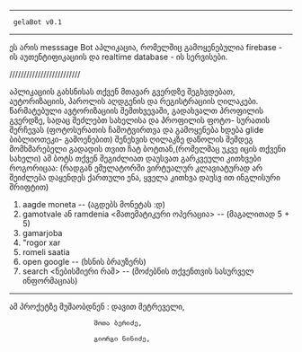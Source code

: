 
----------------------
     gelaBot v0.1
----------------------

ეს არის messsage Bot აპლიკაცია, რომელშიც გამოყენებულია firebase - ის აუთენტიფიკაციის 
და realtime database - ის სერვისები. 

/////////////////////////

აპლიკაციის გახსნისას თქვენ მთავარ გვერდზე შეგხვდებათ, აუტორიზაციის, პაროლის
აღდგენის და რეგისტრაციის ღილაკები. წარმატებული ავტორიზაციის შემთხვევაში,
გადახვალთ პროფილის გვერდზე, სადაც შეძლებთ სახელისა და პროფილის ფოტო-
სურათის შერჩევას (ფოტოსურათის ჩამოტვირთვა და გამოყენება ხდება glide ბიბლიოთეკი-
გამოენებით) შენეხვის ღილაკზე დაწოლის შემდეგ მომხმარებელი გადადის თვით ჩატ 
ბოტთან,(რომელმაც უკვე იცის თქვენი სახელი) ამ ბოტს თქვენ შეგიძლიათ დაუსვათ
გარკვეული კითხვები როგორიცაა:
                                      (რადგან ემულატორში ვირტუალურ კლავიატურად არ 
                                      შეიძლება დაყენდეს ქართული ენა, ყველა კითხვა დაუსვ
                                      ით ინგლისური შრიფტით)

   1. aagde moneta -- (აგდებს მონეტას :დ)
   2. gamotvale ან ramdenia <მათემატიკური ოპერაცია> -- (მაგალითად 5 + 5)
   3. gamarjoba
   4. "rogor xar
   5. romeli saatia
   6. open google -- (ხსნის ბრაუზერს)
   7. search <ნებისმიერი რამ> -- (მოძებნის თქვენთვის სასურველ ინფორმაციას)

-----------------------------------------------------------------------------------------

ამ პროქეტზე მუშაობდნენ : 
                         დავით მეტრეველი,
                         
                         შოთა ბერიძე,
                         
                         გიორგი ნინიძე,


